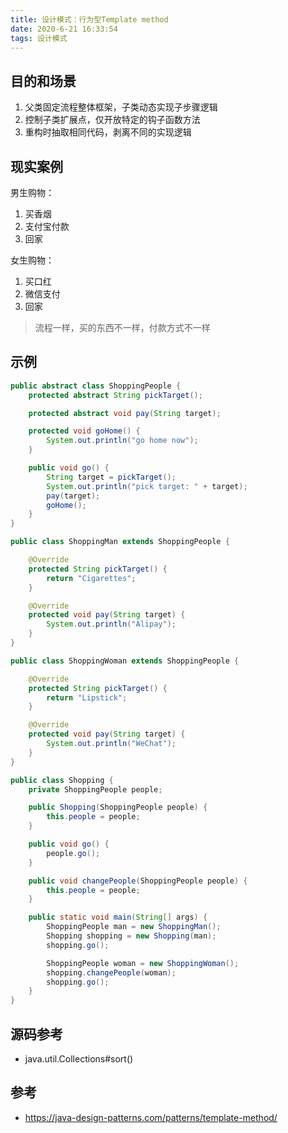 ```yaml
---
title: 设计模式：行为型Template method
date: 2020-6-21 16:33:54
tags: 设计模式
---
```


## 目的和场景

1. 父类固定流程整体框架，子类动态实现子步骤逻辑
2. 控制子类扩展点，仅开放特定的钩子函数方法
3. 重构时抽取相同代码，剥离不同的实现逻辑

## 现实案例

男生购物：

1. 买香烟
2. 支付宝付款
3. 回家

女生购物：

1. 买口红
2. 微信支付
3. 回家

> 流程一样，买的东西不一样，付款方式不一样

## 示例

```java
public abstract class ShoppingPeople {
    protected abstract String pickTarget();

    protected abstract void pay(String target);

    protected void goHome() {
        System.out.println("go home now");
    }

    public void go() {
        String target = pickTarget();
        System.out.println("pick target: " + target);
        pay(target);
        goHome();
    }
}

```

```java
public class ShoppingMan extends ShoppingPeople {

    @Override
    protected String pickTarget() {
        return "Cigarettes";
    }

    @Override
    protected void pay(String target) {
        System.out.println("Alipay");
    }
}
```

```java
public class ShoppingWoman extends ShoppingPeople {

    @Override
    protected String pickTarget() {
        return "Lipstick";
    }

    @Override
    protected void pay(String target) {
        System.out.println("WeChat");
    }
}
```

```java
public class Shopping {
    private ShoppingPeople people;

    public Shopping(ShoppingPeople people) {
        this.people = people;
    }

    public void go() {
        people.go();
    }

    public void changePeople(ShoppingPeople people) {
        this.people = people;
    }

    public static void main(String[] args) {
        ShoppingPeople man = new ShoppingMan();
        Shopping shopping = new Shopping(man);
        shopping.go();

        ShoppingPeople woman = new ShoppingWoman();
        shopping.changePeople(woman);
        shopping.go();
    }
}
```

## 源码参考

- java.util.Collections#sort()

## 参考

- https://java-design-patterns.com/patterns/template-method/
